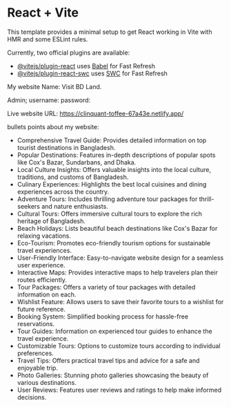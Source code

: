 # React + Vite

This template provides a minimal setup to get React working in Vite with HMR and some ESLint rules.

Currently, two official plugins are available:

- [@vitejs/plugin-react](https://github.com/vitejs/vite-plugin-react/blob/main/packages/plugin-react/README.md) uses [Babel](https://babeljs.io/) for Fast Refresh
- [@vitejs/plugin-react-swc](https://github.com/vitejs/vite-plugin-react-swc) uses [SWC](https://swc.rs/) for Fast Refresh

My website Name: Visit BD Land.

Admin;
username:
password:

Live website URL: https://clinquant-toffee-67a43e.netlify.app/


bullets points about my website:

- Comprehensive Travel Guide: Provides detailed information on top tourist destinations in Bangladesh.
- Popular Destinations: Features in-depth descriptions of popular spots like Cox's Bazar, Sundarbans, and Dhaka.
- Local Culture Insights: Offers valuable insights into the local culture, traditions, and customs of Bangladesh.
- Culinary Experiences: Highlights the best local cuisines and dining experiences across the country.
- Adventure Tours: Includes thrilling adventure tour packages for thrill-seekers and nature enthusiasts.
- Cultural Tours: Offers immersive cultural tours to explore the rich heritage of Bangladesh.
- Beach Holidays: Lists beautiful beach destinations like Cox's Bazar for relaxing vacations.
- Eco-Tourism: Promotes eco-friendly tourism options for sustainable travel experiences.
- User-Friendly Interface: Easy-to-navigate website design for a seamless user experience.
- Interactive Maps: Provides interactive maps to help travelers plan their routes efficiently.
- Tour Packages: Offers a variety of tour packages with detailed information on each.
- Wishlist Feature: Allows users to save their favorite tours to a wishlist for future reference.
- Booking System: Simplified booking process for hassle-free reservations.
- Tour Guides: Information on experienced tour guides to enhance the travel experience.
- Customizable Tours: Options to customize tours according to individual preferences.
- Travel Tips: Offers practical travel tips and advice for a safe and enjoyable trip.
- Photo Galleries: Stunning photo galleries showcasing the beauty of various destinations.
- User Reviews: Features user reviews and ratings to help make informed decisions.
